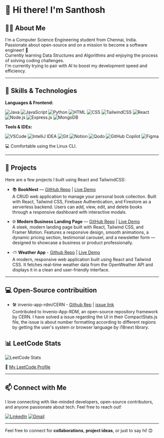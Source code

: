 # 👋 Hi there! I'm Santhosh

## 🧑‍💻 About Me
I'm a Computer Science Engineering student from Chennai, India. Passionate about open-source and on a mission to become a software engineer! 🚀  
Currently learning Data Structures and Algorithms and enjoying the process of solving coding challenges.  
I'm currently trying to pair with AI to boost my development speed and efficiency.

---

## 🌱 Skills & Technologies

**Languages & Frontend:**  

![Java](https://img.shields.io/badge/Java-007396?logo=java&logoColor=white)
![JavaScript](https://img.shields.io/badge/JavaScript-F7DF1E?logo=javascript&logoColor=black)
![Python](https://img.shields.io/badge/Python-3776AB?logo=python&logoColor=white)
![HTML](https://img.shields.io/badge/HTML5-E34F26?logo=html5&logoColor=white)
![CSS](https://img.shields.io/badge/CSS3-1572B6?logo=css3&logoColor=white)
![TailwindCSS](https://img.shields.io/badge/Tailwind-06B6D4?logo=tailwindcss&logoColor=white)
![React](https://img.shields.io/badge/React-61DAFB?logo=react&logoColor=black)
![Node.js](https://img.shields.io/badge/Node.js-339933?logo=node.js&logoColor=white)
![Express.js](https://img.shields.io/badge/Express.js-000000?logo=express&logoColor=white)
![MongoDB](https://img.shields.io/badge/MongoDB-47A248?logo=mongodb&logoColor=white)

**Tools & IDEs:**  

![VSCode](https://img.shields.io/badge/VSCode-007ACC?logo=visual-studio-code&logoColor=white)
![IntelliJ IDEA](https://img.shields.io/badge/IntelliJ-000000?logo=intellij-idea&logoColor=white)
![Git](https://img.shields.io/badge/Git-F05032?logo=git&logoColor=white)
![Notion](https://img.shields.io/badge/Notion-000000?logo=notion&logoColor=white)
![Qodo](https://img.shields.io/badge/Qodo-2563EB?logo=qodo&logoColor=white)
![GitHub Copilot](https://img.shields.io/badge/GitHub_Copilot-8DA0FC?logo=github&logoColor=white)
![Figma](https://img.shields.io/badge/Figma-F24E1E?logo=figma&logoColor=white)


💻 Comfortable using the Linux CLI.

---

## 💼 Projects

Here are a few projects I built using React and TailwindCSS:

- 📚 **BookNest** — [GitHub Repo](https://github.com/Sandy-07-coder/BookNest) | [Live Demo](https://book-nest-jade.vercel.app/)  <br>
  A CRUD web application to manage your personal book collection. Built with React, Tailwind CSS, Firebase Authentication, and Firestore as a serverless backend. Users can add, view, edit, and delete books through a responsive dashboard with interactive modals.

- 🌐 **Modern Business Landing Page** — [GitHub Repo](https://github.com/Sandy-07-coder/React-Landing-Page-TailwindCSS) | [Live Demo](https://react-landing-page-tailwind-css-jet.vercel.app/)  <br>
  A sleek, modern landing page built with React, Tailwind CSS, and Framer Motion. Features a responsive design, smooth animations, a dynamic pricing section, testimonial carousel, and a newsletter form — designed to showcase a business or product professionally.

- ⛅ **Weather App** - [Github Repo](https://github.com/Sandy-07-coder/Weather-App) | [Live Demo](https://weather-app-phi-seven-26.vercel.app/) <br>
    A modern, responsive web application built using React and Tailwind CSS. It fetches real-time weather data from the OpenWeather API and displays it in a clean and user-friendly interface.

---

## 💻 Open-Source contribuition

- 🛠️ invenio-app-rdm/CERN - [Github Rep](https://github.com/inveniosoftware/invenio-app-rdm) | [issue link](https://github.com/inveniosoftware/invenio-app-rdm/issues/3137) <br>
  Contributed to Invenio-App-RDM, an open-source repository framework by CERN. I have solved a issue regarding the UI in their CompactStats.js file, the issue is about number formatting according to different regions by getting the user's system or browser language by i18next library.

## 📊 LeetCode Stats

![LeetCode Stats](https://leetcard.jacoblin.cool/Santhosh_Sandy_07?theme=dark&font=Baloo&ext=activity)

🔗 [My LeetCode Profile](https://leetcode.com/u/Santhosh_Sandy_07/)

---

## 📫 Connect with Me

I love connecting with like-minded developers, open-source contributors, and anyone passionate about tech. Feel free to reach out!

[![LinkedIn](https://img.shields.io/badge/LinkedIn-Connect-blue?logo=linkedin)](https://www.linkedin.com/in/santhosh2673/)
[![Gmail](https://img.shields.io/badge/Gmail-Email-red?logo=gmail&logoColor=white)](mailto:santhoshprogrammer07@gmail.com)

---

Feel free to connect for **collaborations**, **project ideas**, or just to say hi! 😊
